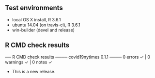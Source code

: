 ## Test environments
* local OS X install, R 3.6.1
* ubuntu 14.04 (on travis-ci), R 3.6.1
* win-builder (devel and release)

## R CMD check results

── R CMD check results ──── covid19nytimes 0.1.1 ────
0 errors ✓ | 0 warnings ✓ | 0 notes ✓


* This is a new release.
